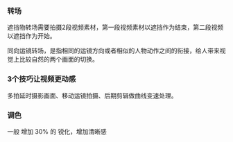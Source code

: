 ### 转场
遮挡物转场需要拍摄2段视频素材，第一段视频素材以遮挡作为结束，第二段视频以遮挡作为开始。

同向运镜转场，是指相同的运镜方向或者相似的人物动作之间的衔接，给人带来视觉上比较自然的两个画面的切换。

### 3个技巧让视频更动感

多拍延时摄影画面、移动运镜拍摄、后期剪辑做曲线变速处理。


### 调色 
一般 增加 30% 的 锐化，增加清晰感
